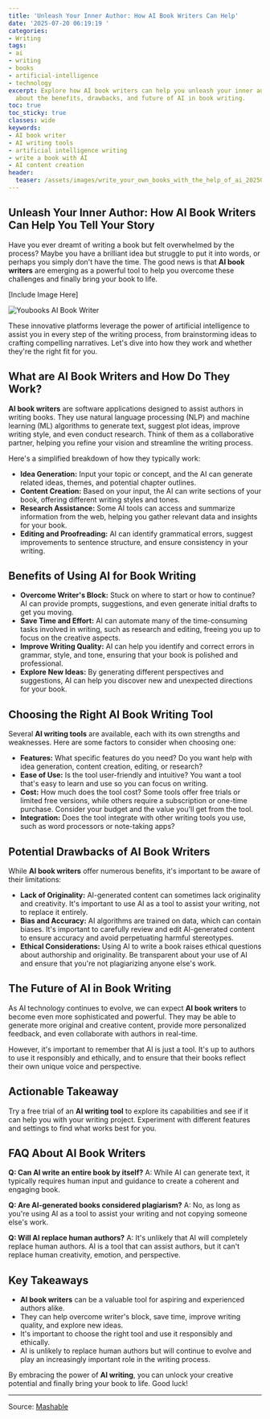 ```yaml
---
title: 'Unleash Your Inner Author: How AI Book Writers Can Help'
date: '2025-07-20 06:19:19 '
categories:
- Writing
tags:
- ai
- writing
- books
- artificial-intelligence
- technology
excerpt: Explore how AI book writers can help you unleash your inner author. Learn
  about the benefits, drawbacks, and future of AI in book writing.
toc: true
toc_sticky: true
classes: wide
keywords:
- AI book writer
- AI writing tools
- artificial intelligence writing
- write a book with AI
- AI content creation
header:
  teaser: /assets/images/write_your_own_books_with_the_help_of_ai_20250720061919.jpg
---
```


## Unleash Your Inner Author: How AI Book Writers Can Help You Tell Your Story

Have you ever dreamt of writing a book but felt overwhelmed by the process? Maybe you have a brilliant idea but struggle to put it into words, or perhaps you simply don't have the time. The good news is that **AI book writers** are emerging as a powerful tool to help you overcome these challenges and finally bring your book to life.

[Include Image Here]

![Youbooks AI Book Writer](https://helios-i.mashable.com/imagery/articles/00AgXY3GvxdZayWPDwypfvT/hero-image.jpg)

These innovative platforms leverage the power of artificial intelligence to assist you in every step of the writing process, from brainstorming ideas to crafting compelling narratives. Let's dive into how they work and whether they're the right fit for you.

## What are AI Book Writers and How Do They Work?

**AI book writers** are software applications designed to assist authors in writing books. They use natural language processing (NLP) and machine learning (ML) algorithms to generate text, suggest plot ideas, improve writing style, and even conduct research. Think of them as a collaborative partner, helping you refine your vision and streamline the writing process.

Here's a simplified breakdown of how they typically work:

*   **Idea Generation:** Input your topic or concept, and the AI can generate related ideas, themes, and potential chapter outlines.
*   **Content Creation:** Based on your input, the AI can write sections of your book, offering different writing styles and tones.
*   **Research Assistance:** Some AI tools can access and summarize information from the web, helping you gather relevant data and insights for your book.
*   **Editing and Proofreading:** AI can identify grammatical errors, suggest improvements to sentence structure, and ensure consistency in your writing.

## Benefits of Using AI for Book Writing

*   **Overcome Writer's Block:** Stuck on where to start or how to continue? AI can provide prompts, suggestions, and even generate initial drafts to get you moving.
*   **Save Time and Effort:** AI can automate many of the time-consuming tasks involved in writing, such as research and editing, freeing you up to focus on the creative aspects.
*   **Improve Writing Quality:** AI can help you identify and correct errors in grammar, style, and tone, ensuring that your book is polished and professional.
*   **Explore New Ideas:** By generating different perspectives and suggestions, AI can help you discover new and unexpected directions for your book.

## Choosing the Right AI Book Writing Tool

Several **AI writing tools** are available, each with its own strengths and weaknesses. Here are some factors to consider when choosing one:

*   **Features:** What specific features do you need? Do you want help with idea generation, content creation, editing, or research?
*   **Ease of Use:** Is the tool user-friendly and intuitive? You want a tool that's easy to learn and use so you can focus on writing.
*   **Cost:** How much does the tool cost? Some tools offer free trials or limited free versions, while others require a subscription or one-time purchase. Consider your budget and the value you'll get from the tool.
*   **Integration:** Does the tool integrate with other writing tools you use, such as word processors or note-taking apps?

## Potential Drawbacks of AI Book Writers

While **AI book writers** offer numerous benefits, it's important to be aware of their limitations:

*   **Lack of Originality:** AI-generated content can sometimes lack originality and creativity. It's important to use AI as a tool to assist your writing, not to replace it entirely.
*   **Bias and Accuracy:** AI algorithms are trained on data, which can contain biases. It's important to carefully review and edit AI-generated content to ensure accuracy and avoid perpetuating harmful stereotypes.
*   **Ethical Considerations:** Using AI to write a book raises ethical questions about authorship and originality. Be transparent about your use of AI and ensure that you're not plagiarizing anyone else's work.

## The Future of AI in Book Writing

As AI technology continues to evolve, we can expect **AI book writers** to become even more sophisticated and powerful. They may be able to generate more original and creative content, provide more personalized feedback, and even collaborate with authors in real-time.

However, it's important to remember that AI is just a tool. It's up to authors to use it responsibly and ethically, and to ensure that their books reflect their own unique voice and perspective.

## Actionable Takeaway

Try a free trial of an **AI writing tool** to explore its capabilities and see if it can help you with your writing project. Experiment with different features and settings to find what works best for you.

## FAQ About AI Book Writers

**Q: Can AI write an entire book by itself?**
A: While AI can generate text, it typically requires human input and guidance to create a coherent and engaging book.

**Q: Are AI-generated books considered plagiarism?**
A: No, as long as you're using AI as a tool to assist your writing and not copying someone else's work.

**Q: Will AI replace human authors?**
A: It's unlikely that AI will completely replace human authors. AI is a tool that can assist authors, but it can't replace human creativity, emotion, and perspective.

## Key Takeaways

*   **AI book writers** can be a valuable tool for aspiring and experienced authors alike.
*   They can help overcome writer's block, save time, improve writing quality, and explore new ideas.
*   It's important to choose the right tool and use it responsibly and ethically.
*   AI is unlikely to replace human authors but will continue to evolve and play an increasingly important role in the writing process.

By embracing the power of **AI writing**, you can unlock your creative potential and finally bring your book to life. Good luck!

---

Source: [Mashable](https://mashable.com/uk/deals/july-20-youbooks-ai-non-fiction-book-generator-clone)